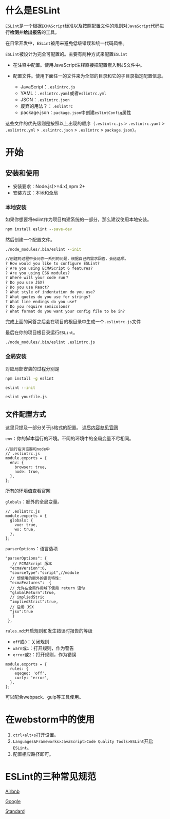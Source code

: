 # 什么是ESLint

`ESLint`是一个根据`ECMAScript`标准以及按照配置文件的规则对`JavaScript`代码进行**检测**并**给出报告**的工具。

在日常开发中，`ESLint`被用来避免低级错误和统一代码风格。

`ESLint`被设计为完全可配置的。主要有两种方式来配置`ESLint`

+   在注释中配置。使用JavaScript注释直接把配置嵌入到JS文件中。
+   配置文件。使用下面任一的文件来为全部的目录和它的子目录指定配置信息。

    * JavaScript：`.eslintrc.js`
    * YAML：`.eslintrc.yaml`或者`eslintrc.yml`
    * JSON：`.eslintrc.json`
    * 废弃的用法？：`.eslintrc`
    * package.json：`package.json`中创建`eslintConfig`属性

这些文件的优先级则是按照以上出现的顺序（`.eslintrc.js` > `.eslintrc.yaml` > `.eslintrc.yml` > `.eslintrc.json` > `.eslintrc` > `package.json`）。

# 开始

## 安装和使用

+ 安装要求：Node.js(>=4.x),npm 2+
+ 安装方式：本地和全局

### 本地安装

如果你想要将eslint作为项目构建系统的一部分，那么建议使用本地安装。

```cmd
npm install eslint --save-dev
```

然后创建一个配置文件。

```cmd
./node_modules/.bin/eslint --init

//创建的过程中会问你一系列的问题，根据自己的需求回答，会给选项。
? How would you like to configure ESLint?
? Are you using ECMAScript 6 features?
? Are you using ES6 modules?
? Where will your code run？
? Do you use JSX?
? Do you use React?
? What style of indentation do you use?
? What quotes do you use for strings?
? What line endings do you use?
? Do you require semicolons?
? What format do you want your config file to be in?
```
完成上面的问答之后会在项目的根目录中生成一个`.eslintrc.js`文件

最后在你的项目根目录运行`ESLint`。
```cmd
./node_modules/.bin/eslint .eslintrc.js
```

### 全局安装

对应局部安装的过程分别是
```cmd
npm install -g eslint
```

```cmd
eslint --init
```

```cmd
eslint yourfile.js
```

## 文件配置方式

这里只提及一部分关于js格式的配置。
[详尽内容参见官网](https://eslint.org/docs/user-guide/configuring)

`env`：你的脚本运行的环境。不同的环境中的全局变量不尽相同。

```
//运行在浏览器和node中
// .eslintrc.js
module.exports = {
  env: {
    browser: true,
    node: true,
  },
};
```

 [所有的环境值查看官网](https://eslint.org/docs/user-guide/configuring#specifying-environments)

`globals`：额外的全局变量。

```
// .eslintrc.js
module.exports = {
  globals: {
    vue: true,
    wx: true,
  },
};
```

`parserOptions`：语言选项

```
"parserOptions": {
   // ECMAScript 版本
  "ecmaVersion":6,
  "sourceType":"script",//module
  // 想使用的额外的语言特性:
  "ecmaFeatures":  {
  // 允许在全局作用域下使用 return 语句
  "globalReturn":true,
  // impliedStric
  "impliedStrict":true,
  // 启用 JSX
  "jsx":true
   }
 },
```

`rules.md`:开启规则和发生错误时报告的等级

+ `off`或`0`：关闭规则
+ `warn`或`1`：打开规则，作为警告
+ `error`或`2`：打开规则，作为错误

```
module.exports = {
  rules: {
    eqeqeq: 'off',
    curly: 'error',
  },
};
```

可以配合webpack、gulp等工具使用。

# 在webstorm中的使用

1. `ctrl+alt+s`打开设置。
2. `Languages&Frameworks>JavaScript>Code Quality Tools>ESLint`开启`ESLint`。
3. 配置相应路径即可。

# ESLint的三种常见规范
[Airbnb](https://github.com/airbnb/javascript)

[Google](https://github.com/google/eslint-config-google)

[Standard](https://github.com/standard/standard)